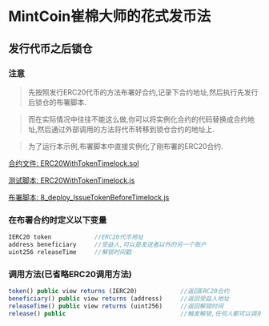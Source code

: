 # MintCoin崔棉大师的花式发币法

## 发行代币之后锁仓
### 注意
> 先按照发行ERC20代币的方法布署好合约,记录下合约地址,然后执行先发行后锁仓的布署脚本.

> 而在实际情况中往往不能这么做,你可以将实例化合约的代码替换成合约地址,然后通过外部调用的方法将代币转移到锁仓合约的地址上.

> 为了运行本示例,布署脚本中直接实例化了刚布署的ERC20合约.

[合约文件: ERC20WithTokenTimelock.sol](https://github.com/Fankouzu/MintCoin/blob/master/contracts/ERC20/ERC20WithTokenTimelock.sol)

[测试脚本: ERC20WithTokenTimelock.js](https://github.com/Fankouzu/MintCoin/blob/master/test/ERC20WithTokenTimelock.js)

[布署脚本: 8_deploy_IssueTokenBeforeTimelock.js](https://github.com/Fankouzu/MintCoin/blob/master/migrations/8_deploy_IssueTokenBeforeTimelock.js)

### 在布署合约时定义以下变量
```javascript
IERC20 token            //ERC20代币地址
address beneficiary     //受益人,可以是发送者以外的另一个账户
uint256 releaseTime     //解锁时间戳
```
### 调用方法(已省略ERC20调用方法)
```javascript
token() public view returns (IERC20)            //返回ERC20合约
beneficiary() public view returns (address)     //返回受益人地址
releaseTime() public view returns (uint256)     //返回解锁时间
release() public                                //触发解锁,任何人都可以调用,但是只能释放给受益人
```
